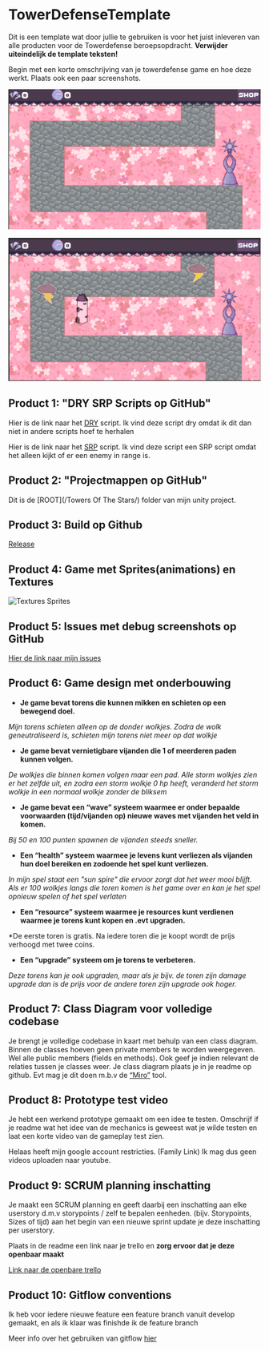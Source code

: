 # TowerDefenseTemplate
Dit is een template wat door jullie te gebruiken is voor het juist inleveren van alle producten voor de Towerdefense beroepsopdracht. **Verwijder uiteindelijk de template teksten!**

Begin met een korte omschrijving van je towerdefense game en hoe deze werkt. Plaats ook een paar screenshots.

<img width="794" alt="image" src="https://github.com/ElizaVoets/TowerDefenseTemplate/blob/Release/readmeVisuals/GameScreenshot1.png"><br>


<img width="794" alt="image" src="https://github.com/ElizaVoets/TowerDefenseTemplate/blob/Release/readmeVisuals/GameScreenshot2.png">

## Product 1: "DRY SRP Scripts op GitHub"

Hier is de link naar het [DRY](/Towers%20Of%20The%20Stars/Assets/Scripts/GameScripts/Shop%20scripts/OpenAndClose.cs) script. Ik vind deze script dry omdat ik dit dan niet in andere scripts hoef te herhalen


Hier is de link naar het [SRP](/Towers%20Of%20The%20Stars/Assets/Scripts/GameScripts/Tower%20scripts/RangeScript.cs) script. Ik vind deze script een SRP script omdat het alleen kijkt of er een enemy in range is.

## Product 2: "Projectmappen op GitHub"

Dit is de [ROOT](/Towers Of The Stars/) folder van mijn unity project.

## Product 3: Build op Github

[Release](https://github.com/ElizaVoets/TowerDefenseTemplate/releases/tag/Release)

## Product 4: Game met Sprites(animations) en Textures 

![Textures Sprites](readmeVisuals/SpriteShowcase.gif)

## Product 5: Issues met debug screenshots op GitHub 

[Hier de link naar mijn issues](https://github.com/ElizaVoets/TowerDefenseTemplate/issues/1)

## Product 6: Game design met onderbouwing 


*  **Je game bevat torens die kunnen mikken en schieten op een bewegend doel.** 

*Mijn torens schieten alleen op de donder wolkjes. Zodra de wolk geneutraliseerd is, schieten mijn torens niet meer op dat wolkje*

*  **Je game bevat vernietigbare vijanden die 1 of meerderen paden kunnen volgen.**  

*De wolkjes die binnen komen volgen maar een pad. Alle storm wolkjes zien er het zelfde uit, en zodra een storm wolkje 0 hp heeft, veranderd het storm wolkje in een normaal wolkje zonder de bliksem*

*  **Je game bevat een “wave” systeem waarmee er onder bepaalde voorwaarden (tijd/vijanden op) nieuwe waves met vijanden het veld in komen.**

*Bij 50 en 100 punten spawnen de vijanden steeds sneller.*

*  **Een “health” systeem waarmee je levens kunt verliezen als vijanden hun doel bereiken en zodoende het spel kunt verliezen.** 

*In mijn spel staat een "sun spire" die ervoor zorgt dat het weer mooi blijft. Als er 100 wolkjes langs die toren komen is het game over en kan je het spel opnieuw spelen of het spel verlaten*

*  **Een “resource” systeem waarmee je resources kunt verdienen waarmee je torens kunt kopen en .evt upgraden.**

*De eerste toren is gratis. Na iedere toren die je koopt wordt de prijs verhoogd met twee coins. 

*  **Een “upgrade” systeem om je torens te verbeteren.**

*Deze torens kan je ook upgraden, maar als je bijv. de toren zijn damage upgrade dan is de prijs voor de andere toren zijn upgrade ook hoger.*


## Product 7: Class Diagram voor volledige codebase 

Je brengt je volledige codebase in kaart met behulp van een class diagram. Binnen de classes hoeven geen private members te worden weergegeven. Wel alle public members (fields en methods). Ook geef je indien relevant de relaties tussen je classes weer. Je class diagram plaats je in je readme op github. Evt mag je dit doen m.b.v de [“Miro”](https://miro.com/app/board/uXjVNTaKYY8=/?share_link_id=24893157831) tool.


## Product 8: Prototype test video
Je hebt een werkend prototype gemaakt om een idee te testen. Omschrijf if je readme wat het idee van de mechanics is geweest wat je wilde testen en laat een korte video van de gameplay test zien. 

Helaas heeft mijn google account restricties. (Family Link) Ik mag dus geen videos uploaden naar youtube.

## Product 9: SCRUM planning inschatting 

Je maakt een SCRUM planning en geeft daarbij een inschatting aan elke userstory d.m.v storypoints / zelf te bepalen eenheden. (bijv. Storypoints, Sizes of tijd) aan het begin van een nieuwe sprint update je deze inschatting per userstory. 

Plaats in de readme een link naar je trello en **zorg ervoor dat je deze openbaar maakt**

[Link naar de openbare trello](https://trello.com/b/dcyGZ58d/m5bo-planning)

## Product 10: Gitflow conventions

Ik heb voor iedere nieuwe feature een feature branch vanuit develop gemaakt, en als ik klaar was finishde ik de feature branch

Meer info over het gebruiken van gitflow [hier](https://github.com/ElizaVoets/TowerDefenseTemplate/network)

